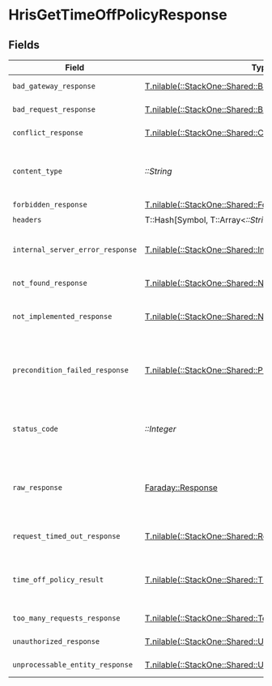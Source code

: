 # HrisGetTimeOffPolicyResponse


## Fields

| Field                                                                                                            | Type                                                                                                             | Required                                                                                                         | Description                                                                                                      |
| ---------------------------------------------------------------------------------------------------------------- | ---------------------------------------------------------------------------------------------------------------- | ---------------------------------------------------------------------------------------------------------------- | ---------------------------------------------------------------------------------------------------------------- |
| `bad_gateway_response`                                                                                           | [T.nilable(::StackOne::Shared::BadGatewayResponse)](../../models/shared/badgatewayresponse.md)                   | :heavy_minus_sign:                                                                                               | Bad gateway error.                                                                                               |
| `bad_request_response`                                                                                           | [T.nilable(::StackOne::Shared::BadRequestResponse)](../../models/shared/badrequestresponse.md)                   | :heavy_minus_sign:                                                                                               | Invalid request.                                                                                                 |
| `conflict_response`                                                                                              | [T.nilable(::StackOne::Shared::ConflictResponse)](../../models/shared/conflictresponse.md)                       | :heavy_minus_sign:                                                                                               | Conflict with current state.                                                                                     |
| `content_type`                                                                                                   | *::String*                                                                                                       | :heavy_check_mark:                                                                                               | HTTP response content type for this operation                                                                    |
| `forbidden_response`                                                                                             | [T.nilable(::StackOne::Shared::ForbiddenResponse)](../../models/shared/forbiddenresponse.md)                     | :heavy_minus_sign:                                                                                               | Forbidden.                                                                                                       |
| `headers`                                                                                                        | T::Hash[Symbol, T::Array<*::String*>]                                                                            | :heavy_check_mark:                                                                                               | N/A                                                                                                              |
| `internal_server_error_response`                                                                                 | [T.nilable(::StackOne::Shared::InternalServerErrorResponse)](../../models/shared/internalservererrorresponse.md) | :heavy_minus_sign:                                                                                               | Server error while executing the request.                                                                        |
| `not_found_response`                                                                                             | [T.nilable(::StackOne::Shared::NotFoundResponse)](../../models/shared/notfoundresponse.md)                       | :heavy_minus_sign:                                                                                               | Resource not found.                                                                                              |
| `not_implemented_response`                                                                                       | [T.nilable(::StackOne::Shared::NotImplementedResponse)](../../models/shared/notimplementedresponse.md)           | :heavy_minus_sign:                                                                                               | This functionality is not implemented.                                                                           |
| `precondition_failed_response`                                                                                   | [T.nilable(::StackOne::Shared::PreconditionFailedResponse)](../../models/shared/preconditionfailedresponse.md)   | :heavy_minus_sign:                                                                                               | Precondition failed: linked account belongs to a disabled integration.                                           |
| `status_code`                                                                                                    | *::Integer*                                                                                                      | :heavy_check_mark:                                                                                               | HTTP response status code for this operation                                                                     |
| `raw_response`                                                                                                   | [Faraday::Response](https://www.rubydoc.info/gems/faraday/Faraday/Response)                                      | :heavy_check_mark:                                                                                               | Raw HTTP response; suitable for custom response parsing                                                          |
| `request_timed_out_response`                                                                                     | [T.nilable(::StackOne::Shared::RequestTimedOutResponse)](../../models/shared/requesttimedoutresponse.md)         | :heavy_minus_sign:                                                                                               | The request has timed out.                                                                                       |
| `time_off_policy_result`                                                                                         | [T.nilable(::StackOne::Shared::TimeOffPolicyResult)](../../models/shared/timeoffpolicyresult.md)                 | :heavy_minus_sign:                                                                                               | The time off policy with the given identifier was retrieved.                                                     |
| `too_many_requests_response`                                                                                     | [T.nilable(::StackOne::Shared::TooManyRequestsResponse)](../../models/shared/toomanyrequestsresponse.md)         | :heavy_minus_sign:                                                                                               | Too many requests.                                                                                               |
| `unauthorized_response`                                                                                          | [T.nilable(::StackOne::Shared::UnauthorizedResponse)](../../models/shared/unauthorizedresponse.md)               | :heavy_minus_sign:                                                                                               | Unauthorized access.                                                                                             |
| `unprocessable_entity_response`                                                                                  | [T.nilable(::StackOne::Shared::UnprocessableEntityResponse)](../../models/shared/unprocessableentityresponse.md) | :heavy_minus_sign:                                                                                               | Validation error.                                                                                                |